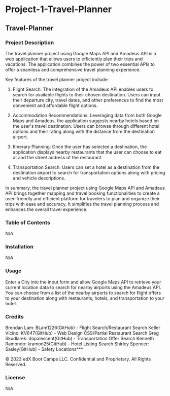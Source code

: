 # Project-1-Travel-Planner

## Travel-Planner

### Project Description

The travel planner project using Google Maps API and Amadeus API is a web application that allows users to efficiently plan their trips and vacations. The application combines the power of two essential APIs to offer a seamless and comprehensive travel planning experience.

Key features of the travel planner project include:

1. Flight Search: The integration of the Amadeus API enables users to search for available flights to their chosen destination. Users can input their departure city, travel dates, and other preferences to find the most convenient and affordable flight options.

2. Accommodation Recommendations: Leveraging data from both Google Maps and Amadeus, the application suggests nearby hotels based on the user's travel destination. Users can browse through different hotel options and their rating along with the distance from the destination airport.

3. Itinerary Planning: Once the user has selected a destination, the application displays nearby restaurants that the user can choose to eat at and the street address of the restaurant.

4. Transportation Search: Users can set a hotel as a destination from the destination airport to search for transportation options along with pricing and vehicle descriptions.

In summary, the travel planner project using Google Maps API and Amadeus API brings together mapping and travel booking functionalities to create a user-friendly and efficient platform for travelers to plan and organize their trips with ease and accuracy. It simplifies the travel planning process and enhances the overall travel experience.

### Table of Contents

N/A

### Installation

N/A

### Usage

Enter a City into the input form and allow Google Maps API to retrieve your current location data to search for nearby airports using the Amadeus API. You can choose from a list of the nearby airports to search for flight offers to your destination along with restaurants, hotels, and transportation to your hotel.

### Credits

Brendan Lam: BLam1226(GitHub) - Flight Search/Restaurant Search
Keller Vicino: KV647(GitHub) - Web Design CSS/Partial Restaurant Search
Greg Skudlarek: dopalescent(GitHub) - Transportation Offer Search
Kenneth Ramondo: kramon25(GitHub) - Hotel Listing Search
Shirley Spencer: Sasley(GitHub) - Safety Locations***

© 2023 edX Boot Camps LLC. Confidential and Proprietary. All Rights Reserved.

### License

N/A